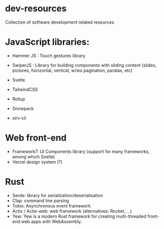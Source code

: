 # dev-resources
Collection of software development related resources

# JavaScript libraries:
- Hammer JS : Touch gestures library
- SwiperJS : Library for building components with sliding content (slides, pictures, horizontal, vertical, w/wo pagination, paralax, etc)

- Svelte
- TailwindCSS
- Rollup
- Snowpack
- sirv-cli

# Web front-end
- Framework7: UI Components library (support for many frameworks, among which Svelte)
- Vercel design system (?)

# Rust
- Serde: library for serialization/deserialisation
- Clap: command line parsing
- Tokio: Asynchronous event framework
- Actix / Actix-web: web framework (alternatives: Rocket, ...)
- Yew: Yew is a modern Rust framework for creating multi-threaded front-end web apps with WebAssembly.
